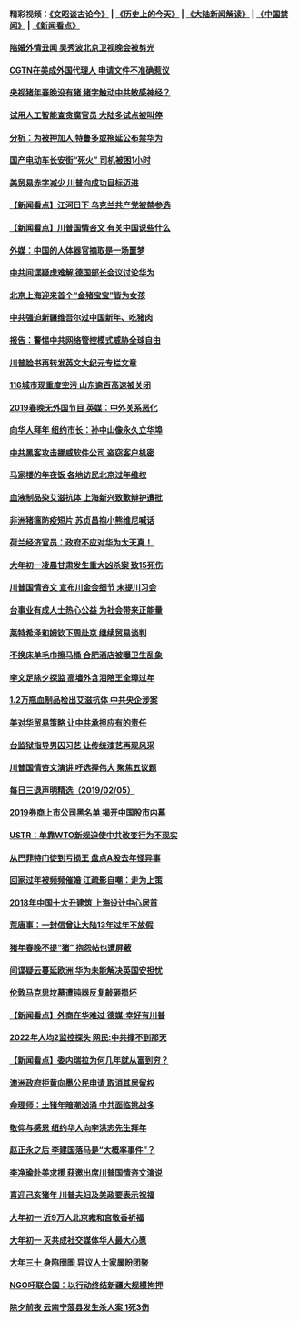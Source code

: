 #### 精彩视频：[《文昭谈古论今》](http://45.32.25.56/wenzhao) | [《历史上的今天》](http://45.32.25.56/today-in-history) | [《大陆新闻解读》](http://45.32.25.56/ntdtv-comedy) | [《中国禁闻》](http://45.32.25.56/ntdtv-news) | [《新闻看点》](http://45.32.25.56/news-insight) 

 #### [陷婚外情丑闻 吴秀波北京卫视晚会被剪光](../pages/nsc413/n11029446.md?t=02070331) 


#### [CGTN在美成外国代理人 申请文件不准确惹议](../pages/nsc413/n11028976.md?t=02070331) 

#### [央视猪年春晚没有猪 猪字触动中共敏感神经？](../pages/nsc413/n11028743.md?t=02070331) 

#### [试用人工智能查贪腐官员 大陆多试点被叫停](../pages/nsc413/n11029089.md?t=02070331) 

#### [分析：为被押加人 特鲁多或拖延公布禁华为](../pages/nsc413/n11029051.md?t=02070331) 

#### [国产电动车长安街“死火” 司机被困1小时](../pages/nsc413/n11029050.md?t=02070331) 

#### [美贸易赤字减少 川普向成功目标迈进](../pages/nsc413/n11028907.md?t=02070331) 

#### [【新闻看点】江河日下 乌克兰共产党被禁参选](../pages/nsc413/n11028799.md?t=02070331) 

#### [【新闻看点】川普国情咨文 有关中国说些什么](../pages/nsc413/n11028748.md?t=02070331) 

#### [外媒：中国的人体器官摘取是一场噩梦](../pages/nsc413/n11028665.md?t=02070331) 

#### [中共间谍疑虑难解 德国部长会议讨论华为](../pages/nsc413/n11028800.md?t=02070331) 

#### [北京上海迎来首个“金猪宝宝”皆为女孩](../pages/nsc413/n11028858.md?t=02070331) 

#### [中共强迫新疆维吾尔过中国新年、吃猪肉](../pages/nsc413/n11028735.md?t=02070331) 

#### [报告：警惕中共网络管控模式威胁全球自由](../pages/nsc413/n11028795.md?t=02070331) 

#### [川普脸书再转发英文大纪元专栏文章](../pages/nsc413/n11028719.md?t=02070331) 

#### [116城市现重度空污 山东逾百高速被关闭](../pages/nsc413/n11027948.md?t=02070331) 

#### [2019春晚无外国节目 英媒：中外关系恶化](../pages/nsc413/n11028570.md?t=02070331) 

#### [向华人拜年 纽约市长：孙中山像永久立华埠](../pages/nsc413/n11027112.md?t=02070331) 


#### [中共黑客攻击挪威软件公司 盗窃客户机密](../pages/nsc413/n11028364.md?t=02070331) 

#### [马家楼的年夜饭 各地访民北京过年维权](../pages/nsc413/n11027343.md?t=02070331) 

#### [血液制品染艾滋抗体 上海新兴致歉辩护遭批](../pages/nsc413/n11026708.md?t=02070331) 

#### [非洲猪瘟防疫短片 苏贞昌抱小熊维尼喊话](../pages/nsc413/n11027929.md?t=02070331) 

#### [荷兰经济官员：政府不应对华为太天真！ ](../pages/nsc413/n11027996.md?t=02070331) 

#### [大年初一凌晨甘肃发生重大凶杀案 致15死伤](../pages/nsc413/n11027630.md?t=02070331) 

#### [川普国情咨文 宣布川金会细节 未提川习会](../pages/nsc413/n11027745.md?t=02070331) 

#### [台事业有成人士热心公益 为社会带来正能量](../pages/nsc413/n11027494.md?t=02070331) 

#### [莱特希泽和姆钦下周赴京 继续贸易谈判](../pages/nsc413/n11026983.md?t=02070331) 

#### [不换床单毛巾擦马桶 合肥酒店被曝卫生乱象](../pages/nsc413/n11027211.md?t=02070331) 

#### [李文足除夕探监 高墙外含泪陪王全璋过年](../pages/nsc413/n11023920.md?t=02070331) 

#### [1.2万瓶血制品检出艾滋抗体 中共央企涉案](../pages/nsc413/n11026322.md?t=02070331) 

#### [美对华贸易策略 让中共承担应有的责任](../pages/nsc413/n11026533.md?t=02070331) 

#### [台监狱指导男囚习艺 让传统漆艺再现风采](../pages/nsc413/n11027050.md?t=02070331) 

#### [川普国情咨文演讲 吁选择伟大 聚焦五议题](../pages/nsc413/n11026232.md?t=02070331) 

#### [每日三退声明精选（2019/02/05）](../pages/nsc413/n11027061.md?t=02070331) 

#### [2019券商上市公司黑名单 揭开中国股市内幕](../pages/nsc413/n11026804.md?t=02070331) 

#### [USTR：单靠WTO新规迫使中共改变行为不现实](../pages/nsc413/n11026504.md?t=02070331) 

#### [从巴菲特门徒到亏损王 盘点A股去年怪异事](../pages/nsc413/n11025939.md?t=02070331) 

#### [回家过年被频频催婚 江疏影自嘲：走为上策](../pages/nsc413/n11026472.md?t=02070331) 

#### [2018年中国十大丑建筑 上海设计中心居首](../pages/nsc413/n11026335.md?t=02070331) 

#### [荒唐事：一封信曾让大陆13年过年不放假](../pages/nsc413/n11026524.md?t=02070331) 

#### [猪年春晚不提“猪” 抱怨帖也遭屏蔽](../pages/nsc413/n11026489.md?t=02070331) 

#### [间谍疑云蔓延欧洲 华为未能解决英国安担忧](../pages/nsc413/n11026440.md?t=02070331) 

#### [伦敦马克思坟墓遭钝器反复敲砸损坏](../pages/nsc413/n11026332.md?t=02070331) 

#### [【新闻看点】外商在华难过 德媒:幸好有川普](../pages/nsc413/n11026253.md?t=02070331) 

#### [2022年人均2监控探头 网民:中共撑不到那天](../pages/nsc413/n11026100.md?t=02070331) 

#### [【新闻看点】委内瑞拉为何几年就从富到穷？](../pages/nsc413/n11026084.md?t=02070331) 

#### [澳洲政府拒黄向墨公民申请 取消其居留权](../pages/nsc413/n11026280.md?t=02070331) 

#### [命理师：土猪年暗潮汹涌 中共面临挑战多](../pages/nsc413/n11026213.md?t=02070331) 

#### [敬仰与感恩 纽约华人向李洪志先生拜年](../pages/nsc413/n11022605.md?t=02070331) 

#### [赵正永之后 李建国落马是“大概率事件”？](../pages/nsc413/n11026072.md?t=02070331) 

#### [李净瑜赴美求援 获邀出席川普国情咨文演说](../pages/nsc413/n11026174.md?t=02070331) 

#### [喜迎己亥猪年 川普夫妇及美政要表示祝福](../pages/nsc413/n11026157.md?t=02070331) 

#### [大年初一 近9万人北京雍和宫敬香祈福](../pages/nsc413/n11025896.md?t=02070331) 

#### [大年初一  灭共成社交媒体华人最大心愿](../pages/nsc413/n11025930.md?t=02070331) 

#### [大年三十 身陷囹圄 异议人士家属盼团聚](../pages/nsc413/n11025786.md?t=02070331) 

#### [NGO吁联合国：以行动终结新疆大规模拘押](../pages/nsc413/n11025969.md?t=02070331) 


#### [除夕前夜 云南宁蒗县发生杀人案 1死3伤](../pages/nsc413/n11025765.md?t=02070331) 

